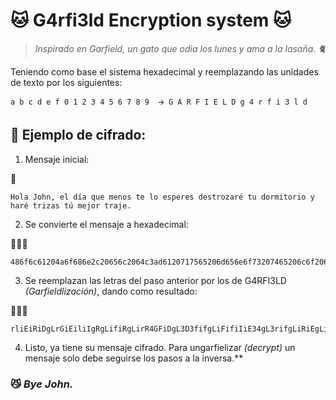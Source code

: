 # 🐱 G4rfi3ld **Encryption system 🐱**

> *Inspirado en Garfield, un gato que odia los lunes y ama a la lasaña. 🐈*

Teniendo como base el sistema hexadecimal y reemplazando las unidades de texto por los siguientes:

```text
a b c d e f 0 1 2 3 4 5 6 7 8 9  🡪 G A R F I E L D g 4 r f i 3 l d 
```

## 🔐 Ejemplo de cifrado:

1. Mensaje inicial:

**📄**
```
Hola John, el día que menos te lo esperes destrozaré tu dormitorio y haré trizas tú mejor traje.
```

2. Se convierte el mensaje a hexadecimal:

**📄🔀📩**
```
486f6c61204a6f686e2c20656c2064c3ad6120717565206d656e6f73207465206c6f20657370657265732064657374726f7a6172c3a920747520646f726d69746f72696f207920686172c3a9207472697a61732074c3ba206d656a6f72207472616a652e
```

3. Se reemplazan las letras del paso anterior por los de G4RFI3LD *(Garfieldlización)*, dando como resultado:

**📨🔀😾**
```
rliEiRiDgLrGiEiliIgRgLifiRgLirR4GFiDgL3D3fifgLiFifiIiE34gL3rifgLiRiEgLif343Lif3gif34gLirif343r3giE3GiD3gR4GdgL3r3fgLiriE3giFid3riE3gidiEgL3dgLiliD3gR4GdgL3r3gid3GiD34gL3rR4AGgLiFifiGiE3ggL3r3giDiGifgI
```

4. Listo, ya tiene su mensaje cifrado. Para ungarfielizar *(decrypt)* un mensaje solo debe seguirse los pasos a la inversa.**

### 😼 *Bye John.*

